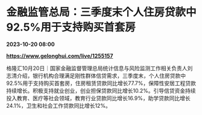 # 金融监管总局：三季度末个人住房贷款中92.5%用于支持购买首套房

**2023-10-20 08:00**

**https://www.gelonghui.com/live/1255157**

格隆汇10月20日｜国家金融监督管理总局统计信息与风险监测工作相关负责人刘志清介绍，银行机构合理满足刚性群体信贷需求，三季度末，个人住房贷款中92.5%用于支持购买首套房，住房租赁贷款同比增长77.7%，保障性安居工程贷款持续增长。积极支持就业创业，创业担保贷款同比增长10.2%。引导信贷资金持续投入教育、医疗等社会领域，教育行业贷款同比增长16.9%，助学贷款同比增长24.1%，卫生和社会工作贷款同比增长12%。